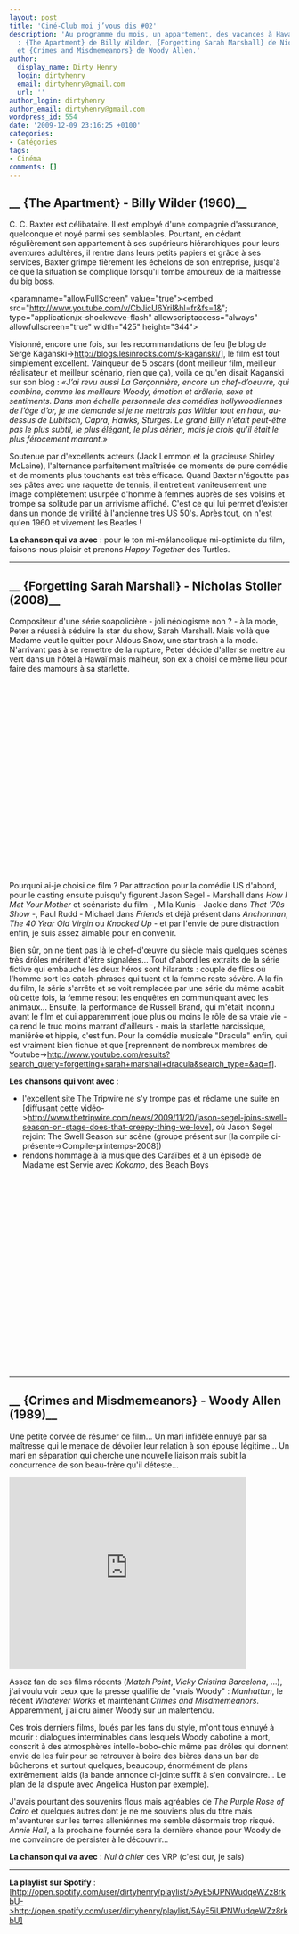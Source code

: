 ```yaml
---
layout: post
title: 'Ciné-Club moi j’vous dis #02'
description: 'Au programme du mois, un appartement, des vacances à Hawaï et de l''ennui
  : {The Apartment} de Billy Wilder, {Forgetting Sarah Marshall} de Nicholas Stoller
  et {Crimes and Misdmemeanors} de Woody Allen.'
author:
  display_name: Dirty Henry
  login: dirtyhenry
  email: dirtyhenry@gmail.com
  url: ''
author_login: dirtyhenry
author_email: dirtyhenry@gmail.com
wordpress_id: 554
date: '2009-12-09 23:16:25 +0100'
categories:
- Catégories
tags:
- Cinéma
comments: []
---
```

<h2>__ {The Apartment} - Billy Wilder (1960)__</h2>
 
C. C. Baxter est célibataire. Il est employé d'une compagnie d'assurance, quelconque et noyé parmi ses semblables. Pourtant, en cédant régulièrement son appartement à ses supérieurs hiérarchiques pour leurs aventures adultères, il rentre dans leurs petits papiers et grâce à ses services, Baxter grimpe fièrement les échelons de son entreprise, jusqu'à ce que la situation se complique lorsqu'il tombe amoureux de la maîtresse du big boss.
 
<object width="425" height="344"><param name="movie" value="http://www.youtube.com/v/CbJicU6YriI&hl=fr&fs=1&"></param><paramname="allowFullScreen" value="true"></param><param name="allowscriptaccess" value="always"></param><embed src="http://www.youtube.com/v/CbJicU6YriI&hl=fr&fs=1&"; type="application/x-shockwave-flash" allowscriptaccess="always" allowfullscreen="true" width="425" height="344"></embed></object>
 
Visionné, encore une fois, sur les recommandations de feu [le blog de Serge Kaganski->http://blogs.lesinrocks.com/s-kaganski/], le film est tout simplement excellent. Vainqueur de 5 oscars (dont meilleur film, meilleur réalisateur et meilleur scénario, rien que ça), voilà ce qu'en disait Kaganski sur son blog :
*«J’ai revu aussi La Garçonnière, encore un chef-d’oeuvre, qui combine, comme les meilleurs Woody, émotion et drôlerie, sexe et sentiments. Dans mon échelle personnelle des comédies hollywoodiennes de l’âge d’or, je me demande si je ne mettrais pas Wilder tout en haut, au-dessus de Lubitsch, Capra, Hawks, Sturges. Le grand Billy n’était peut-être pas le plus subtil, le plus élégant, le plus aérien, mais je crois qu’il était le plus férocement marrant.»*
 
Soutenue par d'excellents acteurs (Jack Lemmon et la gracieuse Shirley McLaine), l'alternance parfaitement maîtrisée de moments de pure comédie et de moments plus touchants est très efficace. Quand Baxter n'égoutte pas ses pâtes avec une raquette de tennis, il entretient vaniteusement une image complètement usurpée d'homme à femmes auprès de ses voisins et trompe sa solitude par un arrivisme affiché. C'est ce qui lui permet d'exister dans un monde de virilité à l'ancienne très US 50's. Après tout, on n'est qu'en 1960 et vivement les Beatles !
 
__La chanson qui va avec__ : pour le ton mi-mélancolique mi-optimiste du film, faisons-nous plaisir et prenons *Happy Together* des Turtles.

----

<h2>__ {Forgetting Sarah Marshall} - Nicholas Stoller (2008)__</h2>

<img342>
 
Compositeur d'une série soapolicière - joli néologisme non ? - à la mode, Peter a réussi à séduire la star du show, Sarah Marshall. Mais voilà que Madame veut le quitter pour Aldous Snow, une star trash à la mode. N'arrivant pas à se remettre de la rupture, Peter décide d'aller se mettre au vert dans un hôtel à Hawaï mais malheur, son ex a choisi ce même lieu pour faire des mamours à sa starlette.
 
<object width="425" height="344"><param name="movie" value="http://www.youtube.com/v/X5ZtwbzUFZE&hl=fr_FR&fs=1&"></param><param name="allowFullScreen" value="true"></param><param name="allowscriptaccess" value="always"></param><embed src="http://www.youtube.com/v/X5ZtwbzUFZE&hl=fr_FR&fs=1&" type="application/x-shockwave-flash" allowscriptaccess="always" allowfullscreen="true" width="425" height="344"></embed></object>

Pourquoi ai-je choisi ce film ? Par attraction pour la comédie US d'abord, pour le casting ensuite puisqu'y figurent Jason Segel - Marshall dans *How I Met Your Mother* et scénariste du film -, Mila Kunis - Jackie dans *That '70s Show* -, Paul Rudd - Michael dans *Friends* et déjà présent dans *Anchorman*, *The 40 Year Old Virgin* ou *Knocked Up* - et par l'envie de pure distraction enfin, je suis assez aimable pour en convenir. 

Bien sûr, on ne tient pas là le chef-d'œuvre du siècle mais quelques scènes très drôles méritent d'être signalées... Tout d'abord les extraits de la série fictive qui embauche les deux héros sont hilarants : couple de flics où l'homme sort les catch-phrases qui tuent et la femme reste sévère. A la fin du film, la série s'arrête et se voit remplacée par une série du même acabit où cette fois, la femme résout les enquêtes en communiquant avec les animaux... Ensuite, la performance de Russell Brand, qui m'était inconnu avant le film et qui apparemment joue plus ou moins le rôle de sa vraie vie - ça rend le truc moins marrant d'ailleurs - mais la starlette narcissique, maniérée et hippie, c'est fun. Pour la comédie musicale "Dracula" enfin, qui est vraiment bien fichue et que [reprennent de nombreux membres de Youtube->http://www.youtube.com/results?search_query=forgetting+sarah+marshall+dracula&search_type=&aq=f].

__Les chansons qui vont avec__ : 
- l'excellent site The Tripwire ne s'y trompe pas et réclame une suite en [diffusant cette vidéo->http://www.thetripwire.com/news/2009/11/20/jason-segel-joins-swell-season-on-stage-does-that-creepy-thing-we-love], où Jason Segel rejoint The Swell Season sur scène (groupe présent sur [la compile ci-présente->Compile-printemps-2008])
- rendons hommage à la musique des Caraïbes et à un épisode de Madame est Servie avec *Kokomo*, des Beach Boys

<object width="425" height="344"><param name="movie" value="http://www.youtube.com/v/9bZF6Kx88LM&hl=fr_FR&fs=1&"></param><param name="allowFullScreen" value="true"></param><param name="allowscriptaccess" value="always"></param><embed src="http://www.youtube.com/v/9bZF6Kx88LM&hl=fr_FR&fs=1&" type="application/x-shockwave-flash" allowscriptaccess="always" allowfullscreen="true" width="425" height="344"></embed></object>

----

<h2>__ {Crimes and Misdmemeanors} - Woody Allen (1989)__</h2>

<img343>
 
Une petite corvée de résumer ce film... Un mari infidèle ennuyé par sa maîtresse qui le menace de dévoiler leur relation à son épouse légitime... Un mari en séparation qui cherche une nouvelle liaison mais subit la concurrence de son beau-frère qu'il déteste...
 
<object width="425" height="344"><param name="movie" value="http://www.youtube.com/v/5wXqwL3akhw&hl=fr_FR&fs=1&"></param><param name="allowFullScreen" value="true"></param><param name="allowscriptaccess" value="always"></param><embed src="http://www.youtube.com/v/5wXqwL3akhw&hl=fr_FR&fs=1&" type="application/x-shockwave-flash" allowscriptaccess="always" allowfullscreen="true" width="425" height="344"></embed></object>

Assez fan de ses films récents (*Match Point*, *Vicky Cristina Barcelona*, ...), j'ai voulu voir ceux que la presse qualifie de "vrais Woody" : *Manhattan*, le récent *Whatever Works* et maintenant *Crimes and Misdmemeanors*. Apparemment, j'ai cru aimer Woody sur un malentendu. 

Ces trois derniers films, loués par les fans du style, m'ont tous ennuyé à mourir : dialogues interminables dans lesquels Woody cabotine à mort, conscrit à des atmosphères intello-bobo-chic même pas drôles qui donnent envie de les fuir pour se retrouver à boire des bières dans un bar de bûcherons et surtout quelques, beaucoup, énormément de plans extrêmement laids (la bande annonce ci-jointe suffit à s'en convaincre... Le plan de la dispute avec Angelica Huston par exemple).

J'avais pourtant des souvenirs flous mais agréables de *The Purple Rose of Cairo* et quelques autres dont je ne me souviens plus du titre mais m'aventurer sur les terres alleniénnes me semble désormais trop risqué. *Annie Hall*, à la prochaine fournée sera la dernière chance pour Woody de me convaincre de persister à le découvrir...

__La chanson qui va avec__ : *Nul à chier* des VRP (c'est dur, je sais)

----

__La playlist sur Spotify__ : [http://open.spotify.com/user/dirtyhenry/playlist/5AyE5iUPNWudqeWZz8rkbU->http://open.spotify.com/user/dirtyhenry/playlist/5AyE5iUPNWudqeWZz8rkbU]


